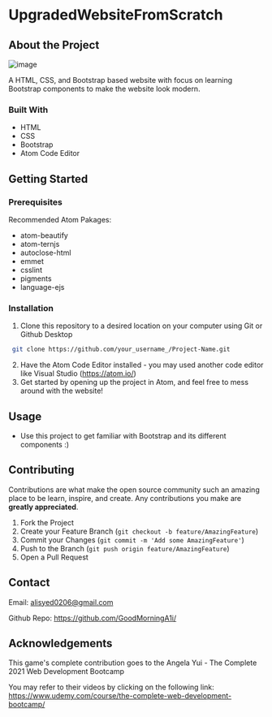 # UpgradedWebsiteFromScratch 

## About the Project

![image](https://user-images.githubusercontent.com/52847195/113434240-96e33f80-93ae-11eb-8c87-3d27a23fa9b9.png)

A HTML, CSS, and Bootstrap based website with focus on learning Bootstrap components to make the website look modern.

### Built With

- HTML
- CSS
- Bootstrap
- Atom Code Editor

## Getting Started

### Prerequisites

Recommended Atom Pakages:
- atom-beautify
- atom-ternjs
- autoclose-html
- emmet
- csslint
- pigments
- language-ejs

### Installation

1. Clone this repository to a desired location on your computer using Git or Github Desktop
  ```sh
   git clone https://github.com/your_username_/Project-Name.git
   ``` 
 2. Have the Atom Code Editor installed - you may used another code editor like Visual Studio (https://atom.io/)
 3. Get started by opening up the project in Atom, and feel free to mess around with the website!

## Usage

- Use this project to get familiar with Bootstrap and its different components :)

## Contributing

Contributions are what make the open source community such an amazing place to be learn, inspire, and create. Any contributions you make are **greatly appreciated**.

1. Fork the Project
2. Create your Feature Branch (`git checkout -b feature/AmazingFeature`)
3. Commit your Changes (`git commit -m 'Add some AmazingFeature'`)
4. Push to the Branch (`git push origin feature/AmazingFeature`)
5. Open a Pull Request

## Contact

Email: alisyed0206@gmail.com

Github Repo: https://github.com/GoodMorningA1i/

## Acknowledgements

This game's complete contribution goes to the Angela Yui - The Complete 2021 Web Development Bootcamp

You may refer to their videos by clicking on the following link: https://www.udemy.com/course/the-complete-web-development-bootcamp/
